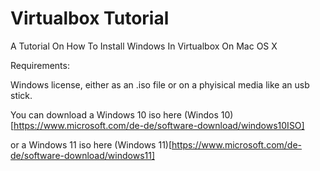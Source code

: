 # Virtualbox Tutorial

A Tutorial On How To Install Windows In Virtualbox On Mac OS X

Requirements:

Windows license, either as an .iso file or on a phyisical media like an usb stick.

You can download a Windows 10 iso here 
(Windos 10)[https://www.microsoft.com/de-de/software-download/windows10ISO]

or a Windows 11 iso here 
(Windows 11)[https://www.microsoft.com/de-de/software-download/windows11]
